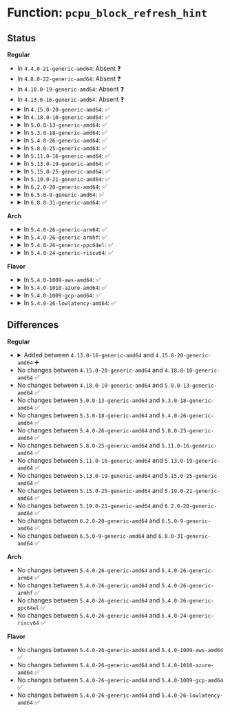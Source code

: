 # Function: <code>pcpu_block_refresh_hint</code>

## Status
<b>Regular</b>
<ul>
<li>
In <code>4.4.0-21-generic-amd64</code>: Absent ❓
</li>
<li>
In <code>4.8.0-22-generic-amd64</code>: Absent ❓
</li>
<li>
In <code>4.10.0-19-generic-amd64</code>: Absent ❓
</li>
<li>
In <code>4.13.0-16-generic-amd64</code>: Absent ❓
</li>
<li>
<details>
<summary>In <code>4.15.0-20-generic-amd64</code>: ✅</summary>

```c
void pcpu_block_refresh_hint(struct pcpu_chunk * chunk, int index)
```

```json
{
  "name": "pcpu_block_refresh_hint",
  "collision_type": "Unique Static",
  "inline_type": "No",
  "funcs": [
    {
      "addr": 18446744071580910160,
      "name": "pcpu_block_refresh_hint",
      "external": false,
      "loc": "mm/percpu.c:648",
      "file": "mm/percpu.c",
      "inline": "seen, unknown",
      "caller_inline": [],
      "caller_func": [
        "mm/percpu.c:pcpu_block_update_hint_alloc",
        "mm/percpu.c:pcpu_block_update_hint_alloc"
      ]
    }
  ],
  "symbols": [
    {
      "addr": 18446744071580910160,
      "name": "pcpu_block_refresh_hint",
      "section": ".text",
      "bind": "STB_LOCAL",
      "size": 159
    }
  ]
}
```
</details>
</li>
<li>
<details>
<summary>In <code>4.18.0-10-generic-amd64</code>: ✅</summary>

```c
void pcpu_block_refresh_hint(struct pcpu_chunk * chunk, int index)
```

```json
{
  "name": "pcpu_block_refresh_hint",
  "collision_type": "Unique Static",
  "inline_type": "No",
  "funcs": [
    {
      "addr": 18446744071581046016,
      "name": "pcpu_block_refresh_hint",
      "external": false,
      "loc": "mm/percpu.c:645",
      "file": "mm/percpu.c",
      "inline": "seen, unknown",
      "caller_inline": [],
      "caller_func": [
        "mm/percpu.c:pcpu_block_update_hint_alloc",
        "mm/percpu.c:pcpu_block_update_hint_alloc"
      ]
    }
  ],
  "symbols": [
    {
      "addr": 18446744071581046016,
      "name": "pcpu_block_refresh_hint",
      "section": ".text",
      "bind": "STB_LOCAL",
      "size": 159
    }
  ]
}
```
</details>
</li>
<li>
<details>
<summary>In <code>5.0.0-13-generic-amd64</code>: ✅</summary>

```c
void pcpu_block_refresh_hint(struct pcpu_chunk * chunk, int index)
```

```json
{
  "name": "pcpu_block_refresh_hint",
  "collision_type": "Unique Static",
  "inline_type": "No",
  "funcs": [
    {
      "addr": 18446744071581123696,
      "name": "pcpu_block_refresh_hint",
      "external": false,
      "loc": "mm/percpu.c:653",
      "file": "mm/percpu.c",
      "inline": "seen, unknown",
      "caller_inline": [],
      "caller_func": [
        "mm/percpu.c:pcpu_block_update_hint_alloc",
        "mm/percpu.c:pcpu_block_update_hint_alloc"
      ]
    }
  ],
  "symbols": [
    {
      "addr": 18446744071581123696,
      "name": "pcpu_block_refresh_hint",
      "section": ".text",
      "bind": "STB_LOCAL",
      "size": 159
    }
  ]
}
```
</details>
</li>
<li>
<details>
<summary>In <code>5.3.0-18-generic-amd64</code>: ✅</summary>

```c
void pcpu_block_refresh_hint(struct pcpu_chunk * chunk, int index)
```

```json
{
  "name": "pcpu_block_refresh_hint",
  "collision_type": "Unique Static",
  "inline_type": "No",
  "funcs": [
    {
      "addr": 18446744071581188624,
      "name": "pcpu_block_refresh_hint",
      "external": false,
      "loc": "mm/percpu.c:748",
      "file": "mm/percpu.c",
      "inline": "seen, unknown",
      "caller_inline": [],
      "caller_func": [
        "mm/percpu.c:pcpu_block_update_hint_alloc",
        "mm/percpu.c:pcpu_block_update_hint_alloc"
      ]
    }
  ],
  "symbols": [
    {
      "addr": 18446744071581188624,
      "name": "pcpu_block_refresh_hint",
      "section": ".text",
      "bind": "STB_LOCAL",
      "size": 234
    }
  ]
}
```
</details>
</li>
<li>
<details>
<summary>In <code>5.4.0-26-generic-amd64</code>: ✅</summary>

```c
void pcpu_block_refresh_hint(struct pcpu_chunk * chunk, int index)
```

```json
{
  "name": "pcpu_block_refresh_hint",
  "collision_type": "Unique Static",
  "inline_type": "No",
  "funcs": [
    {
      "addr": 18446744071581247072,
      "name": "pcpu_block_refresh_hint",
      "external": false,
      "loc": "mm/percpu.c:748",
      "file": "mm/percpu.c",
      "inline": "seen, unknown",
      "caller_inline": [],
      "caller_func": [
        "mm/percpu.c:pcpu_block_update_hint_alloc",
        "mm/percpu.c:pcpu_block_update_hint_alloc"
      ]
    }
  ],
  "symbols": [
    {
      "addr": 18446744071581247072,
      "name": "pcpu_block_refresh_hint",
      "section": ".text",
      "bind": "STB_LOCAL",
      "size": 234
    }
  ]
}
```
</details>
</li>
<li>
<details>
<summary>In <code>5.8.0-25-generic-amd64</code>: ✅</summary>

```c
void pcpu_block_refresh_hint(struct pcpu_chunk * chunk, int index)
```

```json
{
  "name": "pcpu_block_refresh_hint",
  "collision_type": "Unique Static",
  "inline_type": "No",
  "funcs": [
    {
      "addr": 18446744071581441552,
      "name": "pcpu_block_refresh_hint",
      "external": false,
      "loc": "mm/percpu.c:721",
      "file": "mm/percpu.c",
      "inline": "seen, unknown",
      "caller_inline": [],
      "caller_func": [
        "mm/percpu.c:pcpu_block_update_hint_alloc",
        "mm/percpu.c:pcpu_block_update_hint_alloc"
      ]
    }
  ],
  "symbols": [
    {
      "addr": 18446744071581441552,
      "name": "pcpu_block_refresh_hint",
      "section": ".text",
      "bind": "STB_LOCAL",
      "size": 163
    }
  ]
}
```
</details>
</li>
<li>
<details>
<summary>In <code>5.11.0-16-generic-amd64</code>: ✅</summary>

```c
void pcpu_block_refresh_hint(struct pcpu_chunk * chunk, int index)
```

```json
{
  "name": "pcpu_block_refresh_hint",
  "collision_type": "Unique Static",
  "inline_type": "No",
  "funcs": [
    {
      "addr": 18446744071581484800,
      "name": "pcpu_block_refresh_hint",
      "external": false,
      "loc": "mm/percpu.c:730",
      "file": "mm/percpu.c",
      "inline": "seen, unknown",
      "caller_inline": [],
      "caller_func": [
        "mm/percpu.c:pcpu_block_update_hint_alloc",
        "mm/percpu.c:pcpu_block_update_hint_alloc"
      ]
    }
  ],
  "symbols": [
    {
      "addr": 18446744071581484800,
      "name": "pcpu_block_refresh_hint",
      "section": ".text",
      "bind": "STB_LOCAL",
      "size": 163
    }
  ]
}
```
</details>
</li>
<li>
<details>
<summary>In <code>5.13.0-19-generic-amd64</code>: ✅</summary>

```c
void pcpu_block_refresh_hint(struct pcpu_chunk * chunk, int index)
```

```json
{
  "name": "pcpu_block_refresh_hint",
  "collision_type": "Unique Static",
  "inline_type": "No",
  "funcs": [
    {
      "addr": 18446744071581506416,
      "name": "pcpu_block_refresh_hint",
      "external": false,
      "loc": "mm/percpu.c:731",
      "file": "mm/percpu.c",
      "inline": "seen, unknown",
      "caller_inline": [],
      "caller_func": [
        "mm/percpu.c:pcpu_block_update_hint_alloc",
        "mm/percpu.c:pcpu_block_update_hint_alloc"
      ]
    }
  ],
  "symbols": [
    {
      "addr": 18446744071581506416,
      "name": "pcpu_block_refresh_hint",
      "section": ".text",
      "bind": "STB_LOCAL",
      "size": 183
    }
  ]
}
```
</details>
</li>
<li>
<details>
<summary>In <code>5.15.0-25-generic-amd64</code>: ✅</summary>

```c
void pcpu_block_refresh_hint(struct pcpu_chunk * chunk, int index)
```

```json
{
  "name": "pcpu_block_refresh_hint",
  "collision_type": "Unique Static",
  "inline_type": "No",
  "funcs": [
    {
      "addr": 18446744071581767232,
      "name": "pcpu_block_refresh_hint",
      "external": false,
      "loc": "mm/percpu.c:778",
      "file": "mm/percpu.c",
      "inline": "seen, unknown",
      "caller_inline": [],
      "caller_func": [
        "mm/percpu.c:pcpu_block_update_hint_alloc",
        "mm/percpu.c:pcpu_block_update_hint_alloc"
      ]
    }
  ],
  "symbols": [
    {
      "addr": 18446744071581767232,
      "name": "pcpu_block_refresh_hint",
      "section": ".text",
      "bind": "STB_LOCAL",
      "size": 183
    }
  ]
}
```
</details>
</li>
<li>
<details>
<summary>In <code>5.19.0-21-generic-amd64</code>: ✅</summary>

```c
void pcpu_block_refresh_hint(struct pcpu_chunk * chunk, int index)
```

```json
{
  "name": "pcpu_block_refresh_hint",
  "collision_type": "Unique Static",
  "inline_type": "No",
  "funcs": [
    {
      "addr": 18446744071582147824,
      "name": "pcpu_block_refresh_hint",
      "external": false,
      "loc": "mm/percpu.c:778",
      "file": "mm/percpu.c",
      "inline": "seen, unknown",
      "caller_inline": [],
      "caller_func": [
        "mm/percpu.c:pcpu_block_update_hint_alloc",
        "mm/percpu.c:pcpu_block_update_hint_alloc"
      ]
    }
  ],
  "symbols": [
    {
      "addr": 18446744071582147824,
      "name": "pcpu_block_refresh_hint",
      "section": ".text",
      "bind": "STB_LOCAL",
      "size": 207
    }
  ]
}
```
</details>
</li>
<li>
<details>
<summary>In <code>6.2.0-20-generic-amd64</code>: ✅</summary>

```c
void pcpu_block_refresh_hint(struct pcpu_chunk * chunk, int index)
```

```json
{
  "name": "pcpu_block_refresh_hint",
  "collision_type": "Unique Static",
  "inline_type": "No",
  "funcs": [
    {
      "addr": 18446744071582619632,
      "name": "pcpu_block_refresh_hint",
      "external": false,
      "loc": "mm/percpu.c:774",
      "file": "mm/percpu.c",
      "inline": "seen, unknown",
      "caller_inline": [],
      "caller_func": [
        "mm/percpu.c:pcpu_block_update_hint_alloc",
        "mm/percpu.c:pcpu_block_update_hint_alloc"
      ]
    }
  ],
  "symbols": [
    {
      "addr": 18446744071582619632,
      "name": "pcpu_block_refresh_hint",
      "section": ".text",
      "bind": "STB_LOCAL",
      "size": 179
    }
  ]
}
```
</details>
</li>
<li>
<details>
<summary>In <code>6.5.0-9-generic-amd64</code>: ✅</summary>

```c
void pcpu_block_refresh_hint(struct pcpu_chunk * chunk, int index)
```

```json
{
  "name": "pcpu_block_refresh_hint",
  "collision_type": "Unique Static",
  "inline_type": "No",
  "funcs": [
    {
      "addr": 18446744071582828672,
      "name": "pcpu_block_refresh_hint",
      "external": false,
      "loc": "mm/percpu.c:774",
      "file": "mm/percpu.c",
      "inline": "seen, unknown",
      "caller_inline": [],
      "caller_func": [
        "mm/percpu.c:pcpu_block_update_hint_alloc",
        "mm/percpu.c:pcpu_block_update_hint_alloc"
      ]
    }
  ],
  "symbols": [
    {
      "addr": 18446744071582828672,
      "name": "pcpu_block_refresh_hint",
      "section": ".text",
      "bind": "STB_LOCAL",
      "size": 179
    }
  ]
}
```
</details>
</li>
<li>
<details>
<summary>In <code>6.8.0-31-generic-amd64</code>: ✅</summary>

```c
void pcpu_block_refresh_hint(struct pcpu_chunk * chunk, int index)
```

```json
{
  "name": "pcpu_block_refresh_hint",
  "collision_type": "Unique Static",
  "inline_type": "No",
  "funcs": [
    {
      "addr": 18446744071583003120,
      "name": "pcpu_block_refresh_hint",
      "external": false,
      "loc": "mm/percpu.c:774",
      "file": "mm/percpu.c",
      "inline": "seen, unknown",
      "caller_inline": [],
      "caller_func": [
        "mm/percpu.c:pcpu_block_update_hint_alloc",
        "mm/percpu.c:pcpu_block_update_hint_alloc"
      ]
    }
  ],
  "symbols": [
    {
      "addr": 18446744071583003120,
      "name": "pcpu_block_refresh_hint",
      "section": ".text",
      "bind": "STB_LOCAL",
      "size": 179
    }
  ]
}
```
</details>
</li>
</ul>
<b>Arch</b>
<ul>
<li>
<details>
<summary>In <code>5.4.0-26-generic-arm64</code>: ✅</summary>

```c
void pcpu_block_refresh_hint(struct pcpu_chunk * chunk, int index)
```

```json
{
  "name": "pcpu_block_refresh_hint",
  "collision_type": "Unique Static",
  "inline_type": "No",
  "funcs": [
    {
      "addr": 18446603336492648024,
      "name": "pcpu_block_refresh_hint",
      "external": false,
      "loc": "mm/percpu.c:748",
      "file": "mm/percpu.c",
      "inline": "seen, unknown",
      "caller_inline": [],
      "caller_func": [
        "mm/percpu.c:pcpu_block_update_hint_alloc",
        "mm/percpu.c:pcpu_block_update_hint_alloc"
      ]
    }
  ],
  "symbols": [
    {
      "addr": 18446603336492648024,
      "name": "pcpu_block_refresh_hint",
      "section": ".text",
      "bind": "STB_LOCAL",
      "size": 240
    }
  ]
}
```
</details>
</li>
<li>
<details>
<summary>In <code>5.4.0-26-generic-armhf</code>: ✅</summary>

```c
void pcpu_block_refresh_hint(struct pcpu_chunk * chunk, int index)
```

```json
{
  "name": "pcpu_block_refresh_hint",
  "collision_type": "Unique Static",
  "inline_type": "No",
  "funcs": [
    {
      "addr": 3226488320,
      "name": "pcpu_block_refresh_hint",
      "external": false,
      "loc": "mm/percpu.c:748",
      "file": "mm/percpu.c",
      "inline": "seen, unknown",
      "caller_inline": [],
      "caller_func": [
        "mm/percpu.c:pcpu_block_update_hint_alloc",
        "mm/percpu.c:pcpu_block_update_hint_alloc"
      ]
    }
  ],
  "symbols": [
    {
      "addr": 3226488320,
      "name": "pcpu_block_refresh_hint",
      "section": ".text",
      "bind": "STB_LOCAL",
      "size": 244
    }
  ]
}
```
</details>
</li>
<li>
<details>
<summary>In <code>5.4.0-26-generic-ppc64el</code>: ✅</summary>

```c
void pcpu_block_refresh_hint(struct pcpu_chunk * chunk, int index)
```

```json
{
  "name": "pcpu_block_refresh_hint",
  "collision_type": "Unique Static",
  "inline_type": "No",
  "funcs": [
    {
      "addr": 13835058055285964544,
      "name": "pcpu_block_refresh_hint",
      "external": false,
      "loc": "mm/percpu.c:748",
      "file": "mm/percpu.c",
      "inline": "seen, unknown",
      "caller_inline": [],
      "caller_func": [
        "mm/percpu.c:pcpu_block_update_hint_alloc",
        "mm/percpu.c:pcpu_block_update_hint_alloc"
      ]
    }
  ],
  "symbols": [
    {
      "addr": 13835058055285964544,
      "name": "pcpu_block_refresh_hint",
      "section": ".text",
      "bind": "STB_LOCAL",
      "size": 292
    }
  ]
}
```
</details>
</li>
<li>
<details>
<summary>In <code>5.4.0-24-generic-riscv64</code>: ✅</summary>

```c
void pcpu_block_refresh_hint(struct pcpu_chunk * chunk, int index)
```

```json
{
  "name": "pcpu_block_refresh_hint",
  "collision_type": "Unique Static",
  "inline_type": "No",
  "funcs": [
    {
      "addr": 18446743936272661948,
      "name": "pcpu_block_refresh_hint",
      "external": false,
      "loc": "mm/percpu.c:748",
      "file": "mm/percpu.c",
      "inline": "seen, unknown",
      "caller_inline": [],
      "caller_func": [
        "mm/percpu.c:pcpu_block_update_hint_alloc",
        "mm/percpu.c:pcpu_block_update_hint_alloc"
      ]
    }
  ],
  "symbols": [
    {
      "addr": 18446743936272661948,
      "name": "pcpu_block_refresh_hint",
      "section": ".text",
      "bind": "STB_LOCAL",
      "size": 156
    }
  ]
}
```
</details>
</li>
</ul>
<b>Flavor</b>
<ul>
<li>
<details>
<summary>In <code>5.4.0-1009-aws-amd64</code>: ✅</summary>

```c
void pcpu_block_refresh_hint(struct pcpu_chunk * chunk, int index)
```

```json
{
  "name": "pcpu_block_refresh_hint",
  "collision_type": "Unique Static",
  "inline_type": "No",
  "funcs": [
    {
      "addr": 18446744071581215920,
      "name": "pcpu_block_refresh_hint",
      "external": false,
      "loc": "mm/percpu.c:748",
      "file": "mm/percpu.c",
      "inline": "seen, unknown",
      "caller_inline": [],
      "caller_func": [
        "mm/percpu.c:pcpu_block_update_hint_alloc",
        "mm/percpu.c:pcpu_block_update_hint_alloc"
      ]
    }
  ],
  "symbols": [
    {
      "addr": 18446744071581215920,
      "name": "pcpu_block_refresh_hint",
      "section": ".text",
      "bind": "STB_LOCAL",
      "size": 234
    }
  ]
}
```
</details>
</li>
<li>
<details>
<summary>In <code>5.4.0-1010-azure-amd64</code>: ✅</summary>

```c
void pcpu_block_refresh_hint(struct pcpu_chunk * chunk, int index)
```

```json
{
  "name": "pcpu_block_refresh_hint",
  "collision_type": "Unique Static",
  "inline_type": "No",
  "funcs": [
    {
      "addr": 18446744071581162624,
      "name": "pcpu_block_refresh_hint",
      "external": false,
      "loc": "mm/percpu.c:748",
      "file": "mm/percpu.c",
      "inline": "seen, unknown",
      "caller_inline": [],
      "caller_func": [
        "mm/percpu.c:pcpu_block_update_hint_alloc",
        "mm/percpu.c:pcpu_block_update_hint_alloc"
      ]
    }
  ],
  "symbols": [
    {
      "addr": 18446744071581162624,
      "name": "pcpu_block_refresh_hint",
      "section": ".text",
      "bind": "STB_LOCAL",
      "size": 234
    }
  ]
}
```
</details>
</li>
<li>
<details>
<summary>In <code>5.4.0-1009-gcp-amd64</code>: ✅</summary>

```c
void pcpu_block_refresh_hint(struct pcpu_chunk * chunk, int index)
```

```json
{
  "name": "pcpu_block_refresh_hint",
  "collision_type": "Unique Static",
  "inline_type": "No",
  "funcs": [
    {
      "addr": 18446744071581207120,
      "name": "pcpu_block_refresh_hint",
      "external": false,
      "loc": "mm/percpu.c:748",
      "file": "mm/percpu.c",
      "inline": "seen, unknown",
      "caller_inline": [],
      "caller_func": [
        "mm/percpu.c:pcpu_block_update_hint_alloc",
        "mm/percpu.c:pcpu_block_update_hint_alloc"
      ]
    }
  ],
  "symbols": [
    {
      "addr": 18446744071581207120,
      "name": "pcpu_block_refresh_hint",
      "section": ".text",
      "bind": "STB_LOCAL",
      "size": 234
    }
  ]
}
```
</details>
</li>
<li>
<details>
<summary>In <code>5.4.0-26-lowlatency-amd64</code>: ✅</summary>

```c
void pcpu_block_refresh_hint(struct pcpu_chunk * chunk, int index)
```

```json
{
  "name": "pcpu_block_refresh_hint",
  "collision_type": "Unique Static",
  "inline_type": "No",
  "funcs": [
    {
      "addr": 18446744071581270480,
      "name": "pcpu_block_refresh_hint",
      "external": false,
      "loc": "mm/percpu.c:748",
      "file": "mm/percpu.c",
      "inline": "seen, unknown",
      "caller_inline": [],
      "caller_func": [
        "mm/percpu.c:pcpu_block_update_hint_alloc",
        "mm/percpu.c:pcpu_block_update_hint_alloc"
      ]
    }
  ],
  "symbols": [
    {
      "addr": 18446744071581270480,
      "name": "pcpu_block_refresh_hint",
      "section": ".text",
      "bind": "STB_LOCAL",
      "size": 234
    }
  ]
}
```
</details>
</li>
</ul>

## Differences
<b>Regular</b>
<ul>
<li>
<details>
<summary>Added between <code>4.13.0-16-generic-amd64</code> and <code>4.15.0-20-generic-amd64</code> ➕</summary>

```c
void pcpu_block_refresh_hint(struct pcpu_chunk * chunk, int index)
```
</details>
</li>
<li>
No changes between <code>4.15.0-20-generic-amd64</code> and <code>4.18.0-10-generic-amd64</code> ✅
</li>
<li>
No changes between <code>4.18.0-10-generic-amd64</code> and <code>5.0.0-13-generic-amd64</code> ✅
</li>
<li>
No changes between <code>5.0.0-13-generic-amd64</code> and <code>5.3.0-18-generic-amd64</code> ✅
</li>
<li>
No changes between <code>5.3.0-18-generic-amd64</code> and <code>5.4.0-26-generic-amd64</code> ✅
</li>
<li>
No changes between <code>5.4.0-26-generic-amd64</code> and <code>5.8.0-25-generic-amd64</code> ✅
</li>
<li>
No changes between <code>5.8.0-25-generic-amd64</code> and <code>5.11.0-16-generic-amd64</code> ✅
</li>
<li>
No changes between <code>5.11.0-16-generic-amd64</code> and <code>5.13.0-19-generic-amd64</code> ✅
</li>
<li>
No changes between <code>5.13.0-19-generic-amd64</code> and <code>5.15.0-25-generic-amd64</code> ✅
</li>
<li>
No changes between <code>5.15.0-25-generic-amd64</code> and <code>5.19.0-21-generic-amd64</code> ✅
</li>
<li>
No changes between <code>5.19.0-21-generic-amd64</code> and <code>6.2.0-20-generic-amd64</code> ✅
</li>
<li>
No changes between <code>6.2.0-20-generic-amd64</code> and <code>6.5.0-9-generic-amd64</code> ✅
</li>
<li>
No changes between <code>6.5.0-9-generic-amd64</code> and <code>6.8.0-31-generic-amd64</code> ✅
</li>
</ul>
<b>Arch</b>
<ul>
<li>
No changes between <code>5.4.0-26-generic-amd64</code> and <code>5.4.0-26-generic-arm64</code> ✅
</li>
<li>
No changes between <code>5.4.0-26-generic-amd64</code> and <code>5.4.0-26-generic-armhf</code> ✅
</li>
<li>
No changes between <code>5.4.0-26-generic-amd64</code> and <code>5.4.0-26-generic-ppc64el</code> ✅
</li>
<li>
No changes between <code>5.4.0-26-generic-amd64</code> and <code>5.4.0-24-generic-riscv64</code> ✅
</li>
</ul>
<b>Flavor</b>
<ul>
<li>
No changes between <code>5.4.0-26-generic-amd64</code> and <code>5.4.0-1009-aws-amd64</code> ✅
</li>
<li>
No changes between <code>5.4.0-26-generic-amd64</code> and <code>5.4.0-1010-azure-amd64</code> ✅
</li>
<li>
No changes between <code>5.4.0-26-generic-amd64</code> and <code>5.4.0-1009-gcp-amd64</code> ✅
</li>
<li>
No changes between <code>5.4.0-26-generic-amd64</code> and <code>5.4.0-26-lowlatency-amd64</code> ✅
</li>
</ul>
